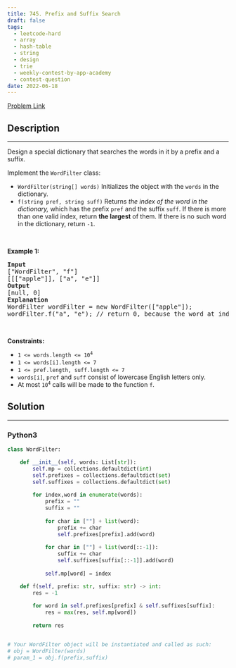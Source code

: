 ```yaml
---
title: 745. Prefix and Suffix Search
draft: false
tags: 
  - leetcode-hard
  - array
  - hash-table
  - string
  - design
  - trie
  - weekly-contest-by-app-academy
  - contest-question
date: 2022-06-18
---
```


[Problem Link](https://leetcode.com/problems/prefix-and-suffix-search/)

## Description

---
<p>Design a special dictionary that searches the words in it by a prefix and a suffix.</p>

<p>Implement the <code>WordFilter</code> class:</p>

<ul>
	<li><code>WordFilter(string[] words)</code> Initializes the object with the <code>words</code> in the dictionary.</li>
	<li><code>f(string pref, string suff)</code> Returns <em>the index of the word in the dictionary,</em> which has the prefix <code>pref</code> and the suffix <code>suff</code>. If there is more than one valid index, return <strong>the largest</strong> of them. If there is no such word in the dictionary, return <code>-1</code>.</li>
</ul>

<p>&nbsp;</p>
<p><strong class="example">Example 1:</strong></p>

<pre>
<strong>Input</strong>
[&quot;WordFilter&quot;, &quot;f&quot;]
[[[&quot;apple&quot;]], [&quot;a&quot;, &quot;e&quot;]]
<strong>Output</strong>
[null, 0]
<strong>Explanation</strong>
WordFilter wordFilter = new WordFilter([&quot;apple&quot;]);
wordFilter.f(&quot;a&quot;, &quot;e&quot;); // return 0, because the word at index 0 has prefix = &quot;a&quot; and suffix = &quot;e&quot;.
</pre>

<p>&nbsp;</p>
<p><strong>Constraints:</strong></p>

<ul>
	<li><code>1 &lt;= words.length &lt;= 10<sup>4</sup></code></li>
	<li><code>1 &lt;= words[i].length &lt;= 7</code></li>
	<li><code>1 &lt;= pref.length, suff.length &lt;= 7</code></li>
	<li><code>words[i]</code>, <code>pref</code> and <code>suff</code> consist of lowercase English letters only.</li>
	<li>At most <code>10<sup>4</sup></code> calls will be made to the function <code>f</code>.</li>
</ul>


## Solution

---
### Python3
``` py title='prefix-and-suffix-search'
class WordFilter:

    def __init__(self, words: List[str]):
        self.mp = collections.defaultdict(int)
        self.prefixes = collections.defaultdict(set)
        self.suffixes = collections.defaultdict(set)
        
        for index,word in enumerate(words):
            prefix = ""
            suffix = ""
            
            for char in [""] + list(word):
                prefix += char
                self.prefixes[prefix].add(word)
            
            for char in [""] + list(word[::-1]):
                suffix += char
                self.suffixes[suffix[::-1]].add(word)
            
            self.mp[word] = index

    def f(self, prefix: str, suffix: str) -> int:
        res = -1
        
        for word in self.prefixes[prefix] & self.suffixes[suffix]:
            res = max(res, self.mp[word])
        
        return res


# Your WordFilter object will be instantiated and called as such:
# obj = WordFilter(words)
# param_1 = obj.f(prefix,suffix)
```

